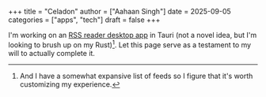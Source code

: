 +++
title = "Celadon"
author = ["Aahaan Singh"]
date = 2025-09-05
categories = ["apps", "tech"]
draft = false
+++

I'm working on an [RSS reader desktop app](https://github.com/aahaansingh/Celadon/tree/main) in Tauri (not a novel idea, but I'm looking to brush up on my Rust)[^fn:1]. Let this page serve as a testament to my will to actually complete it.

[^fn:1]: And I have a somewhat expansive list of feeds so I figure that it's worth customizing my experience.

